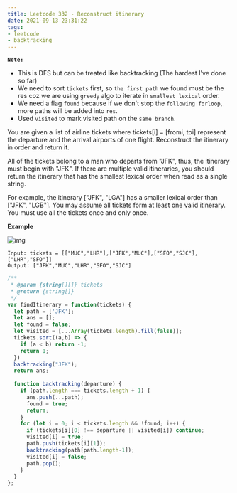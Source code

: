 ```yaml
---
title: Leetcode 332 - Reconstruct itinerary
date: 2021-09-13 23:31:22
tags:
- leetcode
- backtracking
---
```

**`Note:`**
- This is DFS but can be treated like backtracking (The hardest I've done so far)
- We need to sort `tickets` first, so `the first path` we found must be the res coz we are using `greedy` algo to iterate in `smallest lexical` order.
- We need a flag `found` because if we don't stop the `following forloop`, more paths will be added into `res`.
- Used `visited` to mark visited path on the `same branch`. 

You are given a list of airline tickets where tickets[i] = [fromi, toi] represent the departure and the arrival airports of one flight. Reconstruct the itinerary in order and return it.

All of the tickets belong to a man who departs from "JFK", thus, the itinerary must begin with "JFK". If there are multiple valid itineraries, you should return the itinerary that has the smallest lexical order when read as a single string.

For example, the itinerary ["JFK", "LGA"] has a smaller lexical order than ["JFK", "LGB"].
You may assume all tickets form at least one valid itinerary. You must use all the tickets once and only once.

**Example**

![img](https://assets.leetcode.com/uploads/2021/03/14/itinerary1-graph.jpg)
```
Input: tickets = [["MUC","LHR"],["JFK","MUC"],["SFO","SJC"],["LHR","SFO"]]
Output: ["JFK","MUC","LHR","SFO","SJC"]
```

```javascript
/**
 * @param {string[][]} tickets
 * @return {string[]}
 */
var findItinerary = function(tickets) {
  let path = ['JFK'];
  let ans = [];
  let found = false;
  let visited = [...Array(tickets.length).fill(false)];
  tickets.sort((a,b) => {
    if (a < b) return -1;
    return 1;
  })
  backtracking("JFK");
  return ans;
  
  function backtracking(departure) {
    if (path.length === tickets.length + 1) {
      ans.push(...path);
      found = true;
      return;
    }
    for (let i = 0; i < tickets.length && !found; i++) {
      if (tickets[i][0] !== departure || visited[i]) continue;
      visited[i] = true;
      path.push(tickets[i][1]);
      backtracking(path[path.length-1]);
      visited[i] = false;
      path.pop();
    }
  }
};
```